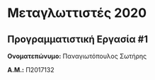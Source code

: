 # Μεταγλωττιστές 2020
## Προγραμματιστική Εργασία #1

**Ονοματεπώνυμο:** Παναγιωτόπουλος Σωτήρης

**Α.Μ.:** Π2017132


